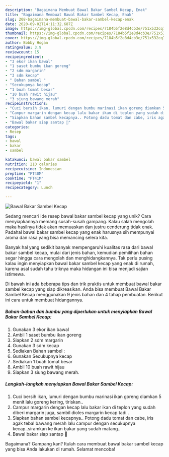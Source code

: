 ```yaml
---
description: "Bagaimana Membuat Bawal Bakar Sambel Kecap, Enak"
title: "Bagaimana Membuat Bawal Bakar Sambel Kecap, Enak"
slug: 208-bagaimana-membuat-bawal-bakar-sambel-kecap-enak
date: 2020-09-02T14:11:32.687Z
image: https://img-global.cpcdn.com/recipes/7184b5f2e8d4cb3e/751x532cq70/bawal-bakar-sambel-kecap-foto-resep-utama.jpg
thumbnail: https://img-global.cpcdn.com/recipes/7184b5f2e8d4cb3e/751x532cq70/bawal-bakar-sambel-kecap-foto-resep-utama.jpg
cover: https://img-global.cpcdn.com/recipes/7184b5f2e8d4cb3e/751x532cq70/bawal-bakar-sambel-kecap-foto-resep-utama.jpg
author: Bobby Hogan
ratingvalue: 3.9
reviewcount: 15
recipeingredient:
- "3 ekor ikan bawal"
- "1 saset bumbu ikan goreng"
- "2 sdm margarin"
- "3 sdm kecap"
- " Bahan sambel "
- "Secukupnya kecap"
- "1 buah tomat besar"
- "10 buah rawit hijau"
- "3 siung bawang merah"
recipeinstructions:
- "Cuci bersih ikan, lumuri dengan bumbu marinasi ikan goreng diamkan 5 menit lalu goreng kering, tiriskan.."
- "Campur margarin dengan kecap lalu bakar ikan di teplon yang sudah diberi margarin juga, sambil dioles margarin kecap tadi.."
- "Siapkan bahan sambel kecapnya.. Potong dadu tomat dan cabe, iris agak tebal bawang merah lalu campur dengan secukupnya kecap..siramkan ke ikan bakar yang sudah matang.."
- "Bawal bakar siap santap 🤤"
categories:
- Resep
tags:
- bawal
- bakar
- sambel

katakunci: bawal bakar sambel 
nutrition: 210 calories
recipecuisine: Indonesian
preptime: "PT40M"
cooktime: "PT41M"
recipeyield: "1"
recipecategory: Lunch

---
```



![Bawal Bakar Sambel Kecap](https://img-global.cpcdn.com/recipes/7184b5f2e8d4cb3e/751x532cq70/bawal-bakar-sambel-kecap-foto-resep-utama.jpg)

Sedang mencari ide resep bawal bakar sambel kecap yang unik? Cara menyiapkannya memang susah-susah gampang. Kalau salah mengolah maka hasilnya tidak akan memuaskan dan justru cenderung tidak enak. Padahal bawal bakar sambel kecap yang enak harusnya sih mempunyai aroma dan rasa yang bisa memancing selera kita.



Banyak hal yang sedikit banyak mempengaruhi kualitas rasa dari bawal bakar sambel kecap, mulai dari jenis bahan, kemudian pemilihan bahan segar hingga cara mengolah dan menghidangkannya. Tak perlu pusing kalau ingin menyiapkan bawal bakar sambel kecap yang enak di rumah, karena asal sudah tahu triknya maka hidangan ini bisa menjadi sajian istimewa.


Di bawah ini ada beberapa tips dan trik praktis untuk membuat bawal bakar sambel kecap yang siap dikreasikan. Anda bisa membuat Bawal Bakar Sambel Kecap menggunakan 9 jenis bahan dan 4 tahap pembuatan. Berikut ini cara untuk membuat hidangannya.

<!--inarticleads1-->

##### Bahan-bahan dan bumbu yang diperlukan untuk menyiapkan Bawal Bakar Sambel Kecap:

1. Gunakan 3 ekor ikan bawal
1. Ambil 1 saset bumbu ikan goreng
1. Siapkan 2 sdm margarin
1. Gunakan 3 sdm kecap
1. Sediakan  Bahan sambel :
1. Gunakan Secukupnya kecap
1. Sediakan 1 buah tomat besar
1. Ambil 10 buah rawit hijau
1. Siapkan 3 siung bawang merah.




<!--inarticleads2-->

##### Langkah-langkah menyiapkan Bawal Bakar Sambel Kecap:

1. Cuci bersih ikan, lumuri dengan bumbu marinasi ikan goreng diamkan 5 menit lalu goreng kering, tiriskan..
1. Campur margarin dengan kecap lalu bakar ikan di teplon yang sudah diberi margarin juga, sambil dioles margarin kecap tadi..
1. Siapkan bahan sambel kecapnya.. Potong dadu tomat dan cabe, iris agak tebal bawang merah lalu campur dengan secukupnya kecap..siramkan ke ikan bakar yang sudah matang..
1. Bawal bakar siap santap 🤤




Bagaimana? Gampang kan? Itulah cara membuat bawal bakar sambel kecap yang bisa Anda lakukan di rumah. Selamat mencoba!
